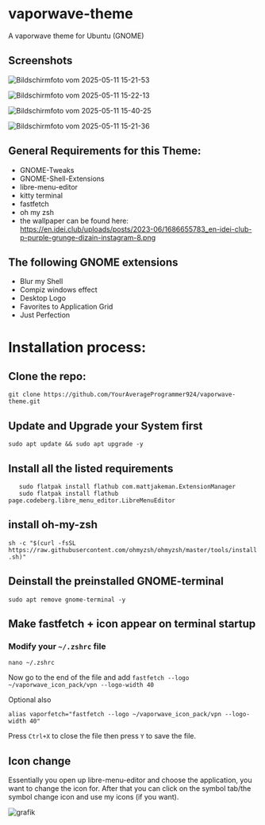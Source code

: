 # vaporwave-theme
A vaporwave theme for Ubuntu (GNOME)

## Screenshots
![Bildschirmfoto vom 2025-05-11 15-21-53](https://github.com/user-attachments/assets/bb870047-596b-4111-bdb9-28002882ac50)


![Bildschirmfoto vom 2025-05-11 15-22-13](https://github.com/user-attachments/assets/7bb3fc7e-6239-40e8-87f7-44e9da299590)


![Bildschirmfoto vom 2025-05-11 15-40-25](https://github.com/user-attachments/assets/98143a48-8333-40a0-bd6b-3fac39e09b43)



![Bildschirmfoto vom 2025-05-11 15-21-36](https://github.com/user-attachments/assets/257f6d86-9a53-4e06-8efc-f9d5e2d1605a)


## General Requirements for this Theme:


- GNOME-Tweaks
- GNOME-Shell-Extensions
- libre-menu-editor 
- kitty terminal
- fastfetch
- oh my zsh
- the wallpaper can be found here: https://en.idei.club/uploads/posts/2023-06/1686655783_en-idei-club-p-purple-grunge-dizain-instagram-8.png


## The following GNOME extensions

- Blur my Shell
- Compiz windows effect
- Desktop Logo
- Favorites to Application Grid
- Just Perfection

# Installation process:


## Clone the repo:


`git clone https://github.com/YourAverageProgrammer924/vaporwave-theme.git`


## Update and Upgrade your System first


`sudo apt update && sudo apt upgrade -y`


## Install all the listed requirements


```sudo apt install gnome-tweaks kitty fastfetch -y
   sudo flatpak install flathub com.mattjakeman.ExtensionManager
   sudo flatpak install flathub page.codeberg.libre_menu_editor.LibreMenuEditor
```


## install oh-my-zsh


`sh -c "$(curl -fsSL https://raw.githubusercontent.com/ohmyzsh/ohmyzsh/master/tools/install.sh)"`



## Deinstall the preinstalled GNOME-terminal


`sudo apt remove gnome-terminal -y`


## Make fastfetch + icon appear on terminal startup


### Modify your `~/.zshrc` file


`nano ~/.zshrc`


Now go to the end of the file and add `fastfetch --logo ~/vaporwave_icon_pack/vpn --logo-width 40`


Optional also


`alias vaporfetch="fastfetch --logo ~/vaporwave_icon_pack/vpn --logo-width 40"`


Press `Ctrl+X` to close the file then press `Y` to save the file.


## Icon change


Essentially you open up libre-menu-editor and choose the application, you want to change the icon for.
After that you can click on the symbol tab/the symbol change icon and use my icons (if you want).


![grafik](https://github.com/user-attachments/assets/ca52820a-4291-4af9-9a62-359174b9dd69)




